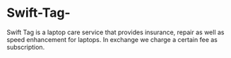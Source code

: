 # Swift-Tag-
Swift Tag is a laptop care service that provides insurance, repair as well as speed enhancement for laptops. In exchange we charge a certain fee as subscription.
